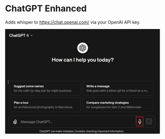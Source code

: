 # ChatGPT Enhanced

Adds whisper to https://chat.openai.com/ via your OpenAI API key.

![example](/public/example.png)
